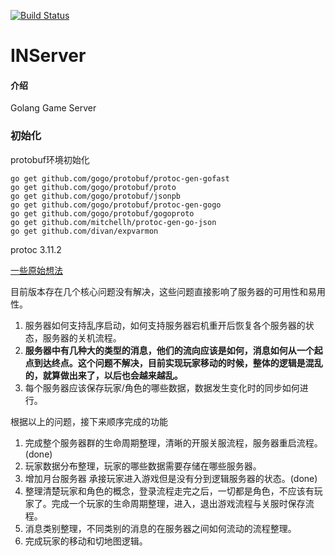 [![Build Status](https://travis-ci.org/iNeverSleeeeep/INServer.svg?branch=master)](https://travis-ci.org/iNeverSleeeeep/INServer)

# INServer

#### 介绍
Golang Game Server

### 初始化
protobuf环境初始化
```
go get github.com/gogo/protobuf/protoc-gen-gofast
go get github.com/gogo/protobuf/proto
go get github.com/gogo/protobuf/jsonpb
go get github.com/gogo/protobuf/protoc-gen-gogo
go get github.com/gogo/protobuf/gogoproto
go get github.com/mitchellh/protoc-gen-go-json
go get github.com/divan/expvarmon
```

protoc 3.11.2

[一些原始想法](https://github.com/iNeverSleeeeep/INServer/blob/master/MIND.md)

目前版本存在几个核心问题没有解决，这些问题直接影响了服务器的可用性和易用性。
1. 服务器如何支持乱序启动，如何支持服务器宕机重开后恢复各个服务器的状态，服务器的关机流程。
2. **服务器中有几种大的类型的消息，他们的流向应该是如何，消息如何从一个起点到达终点。这个问题不解决，目前实现玩家移动的时候，整体的逻辑是混乱的，就算做出来了，以后也会越来越乱。**
3. 每个服务器应该保存玩家/角色的哪些数据，数据发生变化时的同步如何进行。

根据以上的问题，接下来顺序完成的功能
1. 完成整个服务器群的生命周期整理，清晰的开服关服流程，服务器重启流程。(done)
2. 玩家数据分布整理，玩家的哪些数据需要存储在哪些服务器。
3. 增加月台服务器 承接玩家进入游戏但是没有分到逻辑服务器的状态。(done)
4. 整理清楚玩家和角色的概念，登录流程走完之后，一切都是角色，不应该有玩家了。完成一个玩家的生命周期整理，进入，退出游戏流程与关服时保存流程。
5. 消息类别整理，不同类别的消息的在服务器之间如何流动的流程整理。
6. 完成玩家的移动和切地图逻辑。
